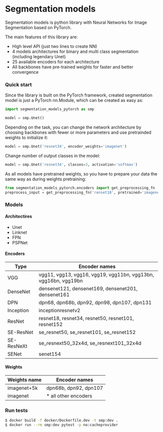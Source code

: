 # Segmentation models

Segmentation models is python library with Neural Networks for Image Segmentation based on PyTorch.

The main features of this library are:

 - High level API (just two lines to create NN)
 - 4 models architectures for binary and multi class segmentation (including legendary Unet)
 - 25 available encoders for each architecture
 - All backbones have pre-trained weights for faster and better convergence


### Quick start
Since the library is built on the PyTorch framework, created segmentation model is just a PyTorch nn.Module, which can be created as easy as:
```python
import segmentation_models_pytorch as smp

model = smp.Unet()
```
Depending on the task, you can change the network architecture by choosing backbones with fewer or more parameters and use pretrainded weights to initialize it:

```python
model = smp.Unet('resnet34', encoder_weights='imagenet')
```

Change number of output classes in the model:

```python
model = smp.Unet('resnet34', classes=3, activation='softmax')
```

As all models have pretrained weights, so you have to prepare your data the same way as during weights pretraining:
```python
from segmentation_models_pytorch.encoders import get_preprocessing_fn
preprocess_input = get_preprocessing_fn('renset18', pretrained='imagenet')
```

### Models

#### Architectires 
 - Unet
 - Linknet
 - FPN
 - PSPNet
 
#### Encoders

| Type       | Encoder names                                                 |
|------------|-----------------------------------------------------------------|
| VGG        | vgg11, vgg13, vgg16, vgg19, vgg11bn,  vgg13bn, vgg16bn, vgg19bn |
| DenseNet   | densenet121, densenet169, densenet201, densenet161              |
| DPN        | dpn68, dpn68b, dpn92, dpn98, dpn107, dpn131                     |
| Inception  | inceptionresnetv2                                               |
| ResNet     | resnet18, resnet34, resnet50, resnet101, resnet152              |
| SE-ResNet  | se_resnet50, se_resnet101, se_resnet152                         |
| SE-ResNeXt | se_resnext50_32x4d,  se_resnext101_32x4d                        |
| SENet      | senet154                                                        |                                                           |

#### Weights

| Weights name | Encoder names         |
|--------------|-----------------------|
| imagenet+5k  | dpn68b, dpn92, dpn107 |
| imagenet     | * all other encoders  |

    

### Run tests
```bash
$ docker build -f docker/Dockerfile.dev -t smp:dev .
$ docker run --rm smp:dev pytest -p no:cacheprovider
```